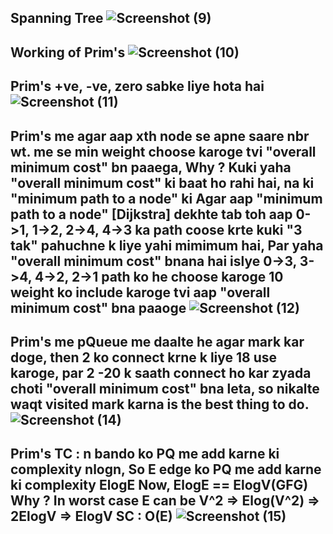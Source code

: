 Spanning Tree
![Screenshot (9)](https://user-images.githubusercontent.com/53194167/163670227-3261d74a-e79b-4cf5-a2d1-f244726660f5.png)
--------------------------------------------------------------------------------------------------------------------------------------------------------------------

Working of Prim's
![Screenshot (10)](https://user-images.githubusercontent.com/53194167/163670228-212594a5-7673-4f1a-957f-58c345cf9df5.png)
--------------------------------------------------------------------------------------------------------------------------------------------------------------------

Prim's +ve, -ve, zero sabke liye hota hai
![Screenshot (11)](https://user-images.githubusercontent.com/53194167/163670229-613c5072-64e9-42fb-be28-8c342fe2c0b4.png)
--------------------------------------------------------------------------------------------------------------------------------------------------------------------

Prim's me agar aap xth node se apne saare nbr wt. me se min weight choose karoge tvi "overall minimum cost" bn paaega, Why ?
Kuki yaha "overall minimum cost" ki baat ho rahi hai, na ki "minimum path to a node" ki
Agar aap "minimum path to a node" [Dijkstra] dekhte tab toh aap 0->1,  1->2, 2->4, 4->3 ka path coose krte kuki "3 tak" pahuchne k liye yahi mimimum hai,
Par yaha "overall minimum cost" bnana hai islye 0->3, 3->4, 4->2, 2->1 path ko he choose karoge
10 weight ko include karoge tvi aap "overall minimum cost" bna paaoge
![Screenshot (12)](https://user-images.githubusercontent.com/53194167/163670230-18885c2f-4239-42a5-b07c-95ba68521ba2.png)
--------------------------------------------------------------------------------------------------------------------------------------------------------------------

Prim's me pQueue me daalte he agar mark kar doge, then 2 ko connect krne k liye 18 use karoge, par 2 -20 k saath connect ho kar zyada choti "overall minimum cost"
bna leta, so nikalte waqt visited mark karna is the best thing to do.
![Screenshot (14)](https://user-images.githubusercontent.com/53194167/163671436-7792cc9a-78e6-47c0-83c1-c208cc0d94f2.png)
---------------------------------------------------------------------------------------------------------------------------------------------------------------------

Prim's TC : n bando ko PQ me add karne ki complexity nlogn, So E edge ko PQ me add karne ki complexity ElogE 
Now, ElogE == ElogV(GFG) Why ?
In worst case E can be V^2 => Elog(V^2) => 2ElogV => ElogV
SC : O(E)
![Screenshot (15)](https://user-images.githubusercontent.com/53194167/163671632-4e8f239b-9874-4da9-9453-3cbcd47f98e8.png)
---------------------------------------------------------------------------------------------------------------------------------------------------------------------
